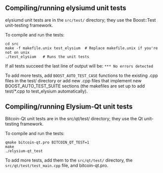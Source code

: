 Compiling/running elysiumd unit tests
------------------------------------

elysiumd unit tests are in the `src/test/` directory; they
use the Boost::Test unit-testing framework.

To compile and run the tests:

	cd src
	make -f makefile.unix test_elysium  # Replace makefile.unix if you're not on unix
	./test_elysium   # Runs the unit tests

If all tests succeed the last line of output will be:
`*** No errors detected`

To add more tests, add `BOOST_AUTO_TEST_CASE` functions to the existing
.cpp files in the test/ directory or add new .cpp files that
implement new BOOST_AUTO_TEST_SUITE sections (the makefiles are
set up to add test/*.cpp to test_elysium automatically).


Compiling/running Elysium-Qt unit tests
---------------------------------------

Bitcoin-Qt unit tests are in the src/qt/test/ directory; they
use the Qt unit-testing framework.

To compile and run the tests:

	qmake bitcoin-qt.pro BITCOIN_QT_TEST=1
	make
	./elysium-qt_test

To add more tests, add them to the `src/qt/test/` directory,
the `src/qt/test/test_main.cpp` file, and bitcoin-qt.pro.
